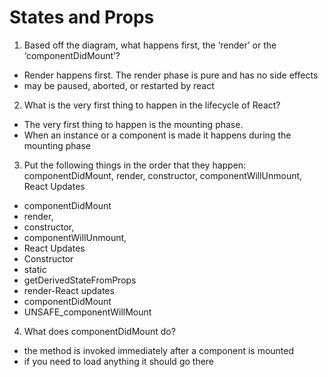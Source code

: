 # States and Props

1. Based off the diagram, what happens first, the ‘render’ or the ‘componentDidMount’?

- Render happens first. The render phase is pure and has no side effects
- may be paused, aborted, or restarted by react


2. What is the very first thing to happen in the lifecycle of React?
- The very first thing to happen is the mounting phase. 
- When an instance or a component is made it happens during the mounting phase


3. Put the following things in the order that they happen: componentDidMount, render, constructor, componentWillUnmount, React Updates
- componentDidMount
- render, 
- constructor, 
- componentWillUnmount, 
- React Updates 
- Constructor 
- static 
- getDerivedStateFromProps  
- render-React updates  
- componentDidMount 
- UNSAFE_componentWillMount


4. What does componentDidMount do?
- the method is invoked immediately after a component is mounted
- if you need to load anything it should go there

